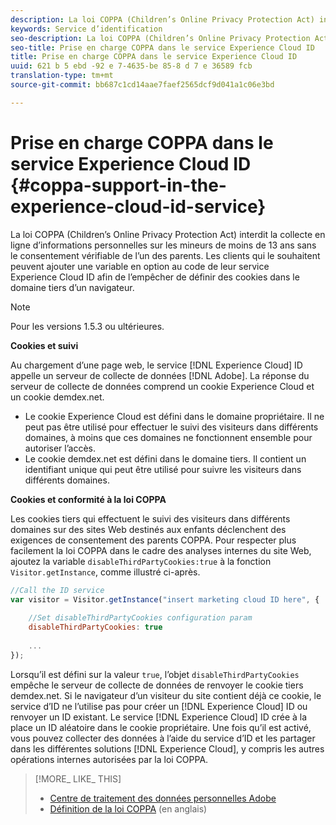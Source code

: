```yaml
---
description: La loi COPPA (Children’s Online Privacy Protection Act) interdit la collecte en ligne d’informations personnelles sur les mineurs de moins de 13 ans sans le consentement vérifiable de l’un des parents. Les clients qui le souhaitent peuvent ajouter une variable en option au code de leur service Experience Cloud ID afin de l’empêcher de définir des cookies dans le domaine tiers d’un navigateur.
keywords: Service d’identification
seo-description: La loi COPPA (Children’s Online Privacy Protection Act) interdit la collecte en ligne d’informations personnelles sur les mineurs de moins de 13 ans sans le consentement vérifiable de l’un des parents. Les clients qui le souhaitent peuvent ajouter une variable en option au code de leur service Experience Cloud ID afin de l’empêcher de définir des cookies dans le domaine tiers d’un navigateur.
seo-title: Prise en charge COPPA dans le service Experience Cloud ID
title: Prise en charge COPPA dans le service Experience Cloud ID
uuid: 621 b 5 ebd -92 e 7-4635-be 85-8 d 7 e 36589 fcb
translation-type: tm+mt
source-git-commit: bb687c1cd14aae7faef2565dcf9d041a1c06e3bd

---
```



# Prise en charge COPPA dans le service Experience Cloud ID {#coppa-support-in-the-experience-cloud-id-service}

La loi COPPA (Children’s Online Privacy Protection Act) interdit la collecte en ligne d’informations personnelles sur les mineurs de moins de 13 ans sans le consentement vérifiable de l’un des parents. Les clients qui le souhaitent peuvent ajouter une variable en option au code de leur service Experience Cloud ID afin de l’empêcher de définir des cookies dans le domaine tiers d’un navigateur.

>[!NOTE]
>
>Pour les versions 1.5.3 ou ultérieures.

**Cookies et suivi**

Au chargement d’une page web, le service [!DNL Experience Cloud] ID appelle un serveur de collecte de données [!DNL Adobe]. La réponse du serveur de collecte de données comprend un cookie Experience Cloud et un cookie demdex.net.

* Le cookie Experience Cloud est défini dans le domaine propriétaire. Il ne peut pas être utilisé pour effectuer le suivi des visiteurs dans différents domaines, à moins que ces domaines ne fonctionnent ensemble pour autoriser l’accès.
* Le cookie demdex.net est défini dans le domaine tiers. Il contient un identifiant unique qui peut être utilisé pour suivre les visiteurs dans différents domaines.

**Cookies et conformité à la loi COPPA**

Les cookies tiers qui effectuent le suivi des visiteurs dans différents domaines sur des sites Web destinés aux enfants déclenchent des exigences de consentement des parents COPPA. Pour respecter plus facilement la loi COPPA dans le cadre des analyses internes du site Web, ajoutez la variable `disableThirdPartyCookies:true` à la fonction `Visitor.getInstance`, comme illustré ci-après.

```js
//Call the ID service 
var visitor = Visitor.getInstance("insert marketing cloud ID here", { 
 
    //Set disableThirdPartyCookies configuration param 
    disableThirdPartyCookies: true 
 
    ... 
});
```

Lorsqu’il est défini sur la valeur `true`, l’objet `disableThirdPartyCookies` empêche le serveur de collecte de données de renvoyer le cookie tiers demdex.net. Si le navigateur d’un visiteur du site contient déjà ce cookie, le service d’ID ne l’utilise pas pour créer un [!DNL Experience Cloud] ID ou renvoyer un ID existant. Le service [!DNL Experience Cloud] ID crée à la place un ID aléatoire dans le cookie propriétaire. Une fois qu’il est activé, vous pouvez collecter des données à l’aide du service d’ID et les partager dans les différentes solutions [!DNL Experience Cloud], y compris les autres opérations internes autorisées par la loi COPPA.

>[!MORE_ LIKE_ THIS]
>
>* [Centre de traitement des données personnelles Adobe](http://www.adobe.com/privacy.html)
>* [Définition de la loi COPPA](http://www.consumer.ftc.gov/articles/0031-protecting-your-childs-privacy-online#whatis) (en anglais)

